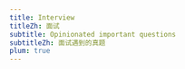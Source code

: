 ```yaml
---
title: Interview
titleZh: 面试
subtitle: Opinionated important questions
subtitleZh: 面试遇到的真题
plum: true
---
```


<ListInterviews />
